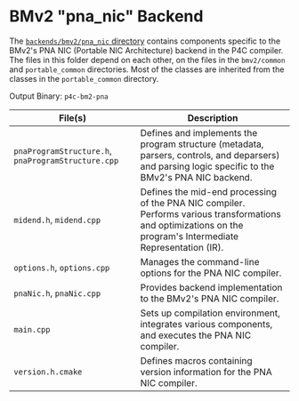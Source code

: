 <!-- 
Documentation Inclusion:
This README is integrated as a subsection of the "Behavioral Model Backend" page in the P4 compiler documentation.

Refer to the specific section here: [BMv2 "pna_nic" Backend - Subsection](https://p4lang.github.io/p4c/behavioral_model_backend.html#bmv2-pna_nic-backend)
-->

# BMv2 "pna_nic" Backend

The [`backends/bmv2/pna_nic` directory](https://github.com/p4lang/p4c/tree/main/backends/bmv2/pna_nic) contains components specific to the BMv2's PNA NIC (Portable NIC Architecture) backend in the P4C compiler. The files in this folder depend on each other, on the files in the `bmv2/common` and  `portable_common` directories. Most of the classes are inherited from the classes in the `portable_common` directory.

Output Binary: `p4c-bm2-pna`

| File(s)                      | Description |
|------------------------------|-------------|
| `pnaProgramStructure.h`, `pnaProgramStructure.cpp` | Defines and implements the program structure (metadata, parsers, controls, and deparsers) and parsing logic specific to the BMv2's PNA NIC backend. |
| `midend.h`, `midend.cpp`     | Defines the mid-end processing of the PNA NIC compiler. Performs various transformations and optimizations on the program's Intermediate Representation (IR). |
| `options.h`, `options.cpp`   | Manages the command-line options for the PNA NIC compiler. |
| `pnaNic.h`, `pnaNic.cpp`     | Provides backend implementation to the BMv2's PNA NIC compiler. |
| `main.cpp`                   | Sets up compilation environment, integrates various components, and executes the PNA NIC compiler. |
| `version.h.cmake`            | Defines macros containing version information for the PNA NIC compiler. |
